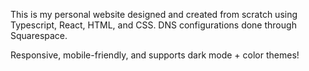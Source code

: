 This is my personal website designed and created from scratch using Typescript, React, HTML, and CSS. DNS configurations done through Squarespace.

Responsive, mobile-friendly, and supports dark mode + color themes!
